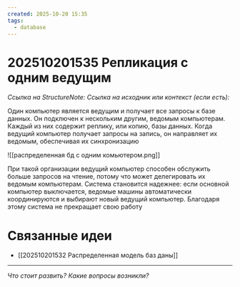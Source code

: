 ```yaml
---
created: 2025-10-20 15:35
tags:
  - database
---
```

# 202510201535 Репликация с одним ведущим

*Ссылка на StructureNote:*
*Ссылка на исходник или контекст (если есть):* 

Один компьютер является ведущим и получает все запросы к базе данных. Он подключен к нескольким другим, ведомым компьютерам. Каждый из них содержит реплику, или копию, базы данных. Когда ведущий компьютер получает запросы на запись, он направляет их ведомым, обеспечивая их синхронизацию

![[распределенная бд с одним комьютером.png]]

При такой организации ведущий компьютер способен обслужить больше запросов на чтение, потому что может делегировать их ведомым компьютерам. Система становится надежнее: если основной компьютер выключается, ведомые машины автоматически координируются и выбирают новый ведущий компьютер. Благодаря этому система не прекращает свою работу

# Связанные идеи

- [[202510201532 Распределенная модель баз даны]]
---

*Что стоит развить? Какие вопросы возникли?*
